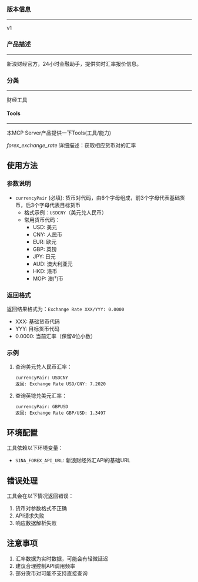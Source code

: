 ### 版本信息
---
v1

### 产品描述
---
新浪财经官方，24小时金融助手，提供实时汇率报价信息。

### 分类
--- 
财经工具

#### Tools
---
本MCP Server产品提供一下Tools(工具/能力)

*forex_exchange_rate*
详细描述：获取相应货币对的汇率


## 使用方法

### 参数说明
- `currencyPair` (必填): 货币对代码，由6个字母组成，前3个字母代表基础货币，后3个字母代表目标货币
  - 格式示例：`USDCNY`（美元兑人民币）
  - 常用货币代码：
    - USD: 美元
    - CNY: 人民币
    - EUR: 欧元
    - GBP: 英镑
    - JPY: 日元
    - AUD: 澳大利亚元
    - HKD: 港币
    - MOP: 澳门币

### 返回格式
返回结果格式为：`Exchange Rate XXX/YYY: 0.0000`
- XXX: 基础货币代码
- YYY: 目标货币代码
- 0.0000: 当前汇率（保留4位小数）

### 示例
1. 查询美元兑人民币汇率：
   ```
   currencyPair: USDCNY
   返回: Exchange Rate USD/CNY: 7.2020
   ```

2. 查询英镑兑美元汇率：
   ```
   currencyPair: GBPUSD
   返回: Exchange Rate GBP/USD: 1.3497
   ```

## 环境配置
工具依赖以下环境变量：
- `SINA_FOREX_API_URL`: 新浪财经外汇API的基础URL

## 错误处理
工具会在以下情况返回错误：
1. 货币对参数格式不正确
2. API请求失败
3. 响应数据解析失败

## 注意事项
1. 汇率数据为实时数据，可能会有轻微延迟
2. 建议合理控制API调用频率
3. 部分货币对可能不支持直接查询 